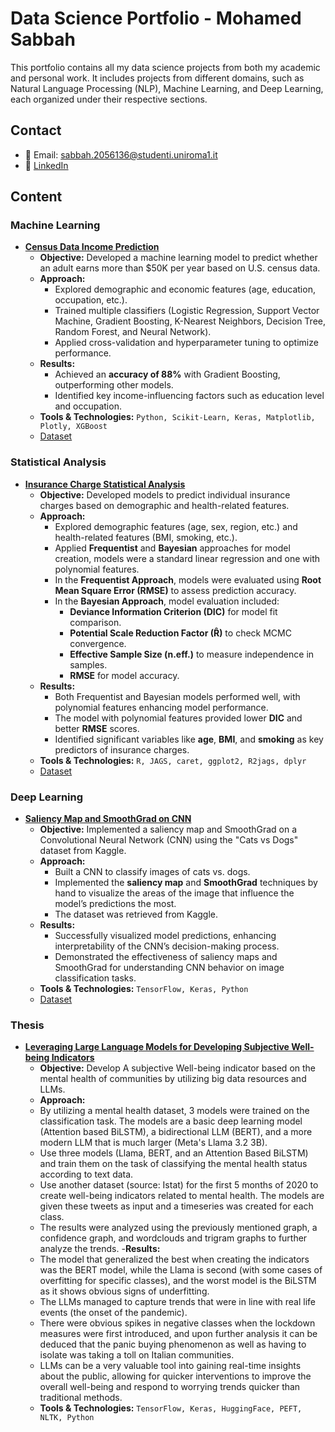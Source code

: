 # Data Science Portfolio - Mohamed Sabbah  

This portfolio contains all my data science projects from both my academic and personal work. It includes projects from different domains, such as Natural Language Processing (NLP), Machine Learning, and Deep Learning, each organized under their respective sections.  

## Contact  
- 📧 Email: sabbah.2056136@studenti.uniroma1.it  
- 🔗 [LinkedIn](https://www.linkedin.com/in/mohamed-sabbah-ab601bab/)  

## Content  

### Machine Learning  

- **[Census Data Income Prediction](https://github.com/masabbah-97/Data-Science-Portfolio/blob/main/Machine%20Learning%20Projects/Census-Data-Income-Prediction/Census%20Data%20Income%20Prediction.ipynb)**  
  - **Objective:** Developed a machine learning model to predict whether an adult earns more than $50K per year based on U.S. census data.  
  - **Approach:**  
    - Explored demographic and economic features (age, education, occupation, etc.).  
    - Trained multiple classifiers (Logistic Regression, Support Vector Machine, Gradient Boosting, K-Nearest Neighbors, Decision Tree, Random Forest, and Neural Network). 
    - Applied cross-validation and hyperparameter tuning to optimize performance.  
  - **Results:**  
    - Achieved an **accuracy of 88%** with Gradient Boosting, outperforming other models.  
    - Identified key income-influencing factors such as education level and occupation.  
  - **Tools & Technologies:** `Python, Scikit-Learn, Keras, Matplotlib, Plotly, XGBoost`
  - [Dataset](https://www.kaggle.com/datasets/uciml/adult-census-income/)

### Statistical Analysis  

- **[Insurance Charge Statistical Analysis](https://github.com/masabbah-97/Data-Science-Portfolio/blob/main/Statistical%20Analysis%20Projects/Insurance-Charge-Statistical-Analysis/Insurance-Charge-Statistical-Analysis.pdf)**  
  - **Objective:** Developed models to predict individual insurance charges based on demographic and health-related features.  
  - **Approach:**  
    - Explored demographic features (age, sex, region, etc.) and health-related features (BMI, smoking, etc.).  
    - Applied **Frequentist** and **Bayesian** approaches for model creation, models were a standard linear regression and one with polynomial features.
    - In the **Frequentist Approach**, models were evaluated using **Root Mean Square Error (RMSE)** to assess prediction accuracy.  
    - In the **Bayesian Approach**, model evaluation included:
      - **Deviance Information Criterion (DIC)** for model fit comparison.  
      - **Potential Scale Reduction Factor (R̂)** to check MCMC convergence.  
      - **Effective Sample Size (n.eff.)** to measure independence in samples.  
      - **RMSE** for model accuracy.  
  - **Results:**  
    - Both Frequentist and Bayesian models performed well, with polynomial features enhancing model performance.  
    - The model with polynomial features provided lower **DIC** and better **RMSE** scores.  
    - Identified significant variables like **age**, **BMI**, and **smoking** as key predictors of insurance charges.  
  - **Tools & Technologies:** `R, JAGS, caret, ggplot2, R2jags, dplyr`
  - [Dataset](https://www.kaggle.com/datasets/mirichoi0218/insurance)

### Deep Learning  

- **[Saliency Map and SmoothGrad on CNN](https://github.com/masabbah-97/Data-Science-Portfolio/blob/main/Deep%20Learning%20Projects/Saliency-Map-and-SmoothGrad-on-CNN/Saliency_map_implementation.ipynb)**  
  - **Objective:** Implemented a saliency map and SmoothGrad on a Convolutional Neural Network (CNN) using the "Cats vs Dogs" dataset from Kaggle.  
  - **Approach:**  
    - Built a CNN to classify images of cats vs. dogs.  
    - Implemented the **saliency map** and **SmoothGrad** techniques by hand to visualize the areas of the image that influence the model’s predictions the most.  
    - The dataset was retrieved from Kaggle.  
  - **Results:**  
    - Successfully visualized model predictions, enhancing interpretability of the CNN’s decision-making process.  
    - Demonstrated the effectiveness of saliency maps and SmoothGrad for understanding CNN behavior on image classification tasks.  
  - **Tools & Technologies:** `TensorFlow, Keras, Python`  
  - [Dataset](https://www.kaggle.com/competitions/dogs-vs-cats/)

### Thesis
- **[Leveraging Large Language Models for Developing Subjective Well-being Indicators](https://github.com/masabbah-97/Data-Science-Portfolio/tree/main/Thesis)**
  -  **Objective:** Develop A subjective Well-being indicator based on the mental health of communities by utilizing big data resources and LLMs.
  -  **Approach:**
    - By utilizing a mental health dataset, 3 models were trained on the classification task. The models are a basic deep learning model (Attention based BiLSTM), a bidirectional LLM (BERT), and a more modern LLM that is much larger (Meta's Llama 3.2 3B).
    - Use three models (Llama, BERT, and an Attention Based BiLSTM) and train them on the task of classifying the mental health status according to text data.
    - Use another dataset (source: Istat) for the first 5 months of 2020 to create well-being indicators related to mental health. The models are given these tweets as input and a timeseries was created for each class.
    - The results were analyzed using the previously mentioned graph, a confidence graph, and wordclouds and trigram graphs to further analyze the trends.
  -**Results:**
    - The model that generalized the best when creating the indicators was the BERT model, while the Llama is second (with some cases of overfitting for specific classes), and the worst model is the BiLSTM as it shows obvious signs of underfitting.
    - The LLMs managed to capture trends that were in line with real life events (the onset of the pandemic).
    - There were obvious spikes in negative classes when the lockdown measures were first introduced, and upon further analysis it can be deduced that the panic buying phenomenon as well as having to isolate was taking a toll on Italian communities.
    - LLMs can be a very valuable tool into gaining real-time insights about the public, allowing for quicker interventions to improve the overall well-being and respond to worrying trends quicker than traditional methods.
    - **Tools & Technologies:** `TensorFlow, Keras, HuggingFace, PEFT, NLTK, Python`  



